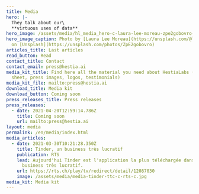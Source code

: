 ```yaml
---
title: Media
hero: |-
  They talk about our\
  **virtuous uses of data**
hero_image: /assets/media/hl_media_hero-c-laura-lee-moreau-zpe2gobovro-unsplash-c.jpeg
hero_image_caption: Photo by [Laura Lee Moreau](https://unsplash.com/@laura_lee)
  on [Unsplash](https://unsplash.com/photos/ZpE2gobovro)
articles_title: Last articles
read_button: Read
contact_title: Contact
contact_email: press@hestia.ai
media_kit_title: Find here all the material you need about HestiaLabs (fact
  sheet, press images, logos, testimonials)
media_kit_file: mailto:press@hestia.ai
download_title: Media kit
download_button: Coming soon
press_releases_title: Press releases
press_releases:
  - date: 2021-04-20T12:59:14.786Z
    title: Coming soon
    url: mailto:press@hestia.ai
layout: media
permalink: /en/media/index.html
media_articles:
  - date: 2021-03-30T10:21:28.350Z
    title: Tinder, un business très lucratif
    publication: RTS
    lead: Aujourd'hui Tinder est l'application la plus téléchargée dans le monde, un
      business très lucratif.
    url: https://rts.ch/play/tv/redirect/detail/12087030
    image: /assets/media/media-tinder-ttc-c-rts-c.jpg
media_kit: Media kit
---
```

